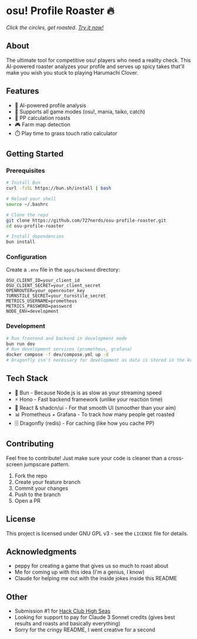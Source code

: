 # osu! Profile Roaster 🔥

_Click the circles, get roasted. [Try it now!](https://roaster.srizan.dev)_

## About

The ultimate tool for competitive osu! players who need a reality check. This AI-powered roaster analyzes your profile and serves up spicy takes that'll make you wish you stuck to playing Harumachi Clover.

## Features

- 🤖 AI-powered profile analysis
- 🎯 Supports all game modes (osu!, mania, taiko, catch)
- 🌟 PP calculation roasts
- 🎮 Farm map detection
- ⏱️ Play time to grass touch ratio calculator

## Getting Started

### Prerequisites

```bash
# Install Bun
curl -fsSL https://bun.sh/install | bash

# Reload your shell
source ~/.bashrc

# Clone the repo
git clone https://github.com/727nerds/osu-profile-roaster.git
cd osu-profile-roaster

# Install dependencies
bun install
```

### Configuration

Create a `.env` file in the `apps/backend` directory:

```env
OSU_CLIENT_ID=your_client_id
OSU_CLIENT_SECRET=your_client_secret
OPENROUTER=your_openrouter_key
TURNSTILE_SECRET=your_turnstile_secret
METRICS_USERNAME=prometheus
METRICS_PASSWORD=password
NODE_ENV=development
```

### Development

```bash
# Run frontend and backend in development mode
bun run dev
# Run development services (prometheus, grafana)
docker compose -f dev/compose.yml up -d
# Dragonfly isn't necessary for development as data is stored in the kv directory.
```

## Tech Stack

- 🎯 Bun - Because Node.js is as slow as your streaming speed
- ⚡ Hono - Fast backend framework (unlike your reaction time)
- 🎨 React & shadcn/ui - For that smooth UI (smoother than your aim)
- 📊 Prometheus + Grafana - To track how many people get roasted
- 🗄️ Dragonfly (redis) - For caching (like how you cache PP)

## Contributing

Feel free to contribute! Just make sure your code is cleaner than a cross-screen jumpscare pattern.

1. Fork the repo
2. Create your feature branch
3. Commit your changes
4. Push to the branch
5. Open a PR

## License

This project is licensed under GNU GPL v3 - see the `LICENSE` file for details.

## Acknowledgments

- peppy for creating a game that gives us so much to roast about
- Me for coming up with this idea (I'm a genius, I know)
- Claude for helping me out with the inside jokes inside this README

## Other
- Submission #1 for [Hack Club High Seas](https://highseas.hackclub.com/)
- Looking for support to pay for Claude 3 Sonnet credits (gives best results and roasts and basically everything)
- Sorry for the cringy README, I went creative for a second
